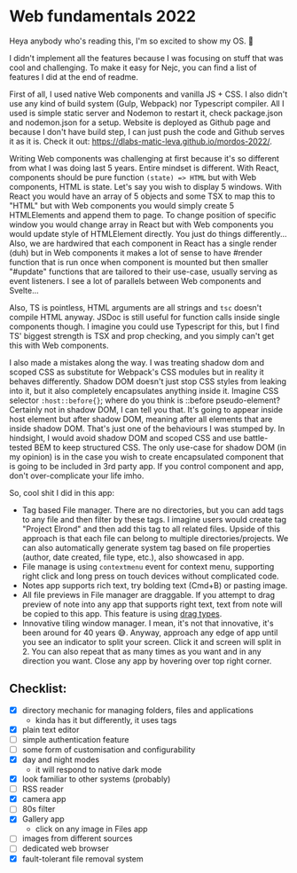 # Web fundamentals 2022

Heya anybody who's reading this, I'm so excited to show  my OS. 👋 

I didn't implement all the features because I was focusing on stuff that was cool and challenging. To make it easy for 
Nejc, you can find a list of features I did at the end of readme.

First of all, I used native Web components and vanilla JS + CSS. I also didn't use any kind of build system 
(Gulp, Webpack) nor Typescript compiler. All I used is simple static server and Nodemon to restart it, check 
package.json and nodemon.json for a setup. Website is deployed as Github page and because I don't have build step, I can
just push the code and Github serves it as it is. Check it out: https://dlabs-matic-leva.github.io/mordos-2022/. 

Writing Web components was challenging at first because it's so different from what I was doing last 5 years. Entire 
mindset is different. With React, components should be pure function `(state) => HTML` but with Web components, 
HTML is state. Let's say you wish to display 5 windows. With React you would have an array of 5 objects and some TSX
to map this to "HTML" but with Web components you would simply create 5 HTMLElements and append them to page. To change 
position of specific window you would change array in React but with Web components you would update style of HTMLElement
directly. You just do things differently... Also, we are hardwired that each component in React has a single render (duh)
but in Web components it makes a lot of sense to have #render function that is run once when component is mounted but 
then smaller "#update" functions that are tailored to their use-case, usually serving as event listeners. I see a lot 
of parallels between Web components and Svelte...

Also, TS is pointless, HTML arguments are all strings and `tsc` doesn't compile HTML anyway. JSDoc is still useful for
function calls inside single components though. I imagine you could use Typescript for this, but I find TS' biggest 
strength is TSX and prop checking, and you simply can't get this with Web components.

I also made a mistakes along the way. I was treating shadow dom and scoped CSS as substitute for Webpack's CSS modules
but in reality it behaves differently. Shadow DOM doesn't just stop CSS styles from leaking into it, but it also 
completely encapsulates anything inside it. Imagine CSS selector `:host::before{}`; where do you think is ::before 
pseudo-element? Certainly not in shadow DOM, I can tell you that. It's going to appear inside host element but after 
shadow DOM, meaning after all elements that are inside shadow DOM. That's just one of the behaviours I was stumped by. 
In hindsight, I would avoid shadow DOM and scoped CSS and use battle-tested BEM to keep structured CSS. The only use-case
for shadow DOM (in my opinion) is in the case you wish to create encapsulated component that is going to be included
in 3rd party app. If you control component and app, don't over-complicate your life imho.

So, cool shit I did in this app:
* Tag based File manager. There are no directories, but you can add tags to any file and then filter by these tags.
I imagine users would create tag "Project Elrond" and then add this tag to all related files. Upside of this 
approach is that each file can belong to multiple directories/projects. We can also automatically generate system
tag based on file properties (author, date created, file type, etc.), also showcased in app.
* File manage is using `contextmenu` event for context menu, supporting right click and long press on touch devices 
without complicated code.
* Notes app supports rich text, try bolding text (Cmd+B) or pasting image.
* All file previews in File manager are draggable. If you attempt to drag preview of note into any app that supports
right text, text from note will be copied to this app. This feature is using [drag types](https://developer.mozilla.org/en-US/docs/Web/API/HTML_Drag_and_Drop_API/Recommended_drag_types#dragging_html_and_xml).
* Innovative tiling window manager. I mean, it's not that innovative, it's been around for 40 years 😅. Anyway, approach
any edge of app until you see an indicator to split your screen. Click it and screen will split in 2. You can also repeat
that as many times as you want and in any direction you want. Close any app by hovering over top right corner.

## Checklist:

* [x] directory mechanic for managing folders, files and applications
  * kinda has it but differently, it uses tags
* [x] plain text editor
* [ ] simple authentication feature
* [ ] some form of customisation and configurability
* [x] day and night modes
  * it will respond to native dark mode
* [x] look familiar to other systems (probably)
* [ ] RSS reader
* [x] camera app
* [ ] 80s filter
* [x] Gallery app
  * click on any image in Files app
* [ ] images from different sources
* [ ] dedicated web browser
* [x] fault-tolerant file removal system
